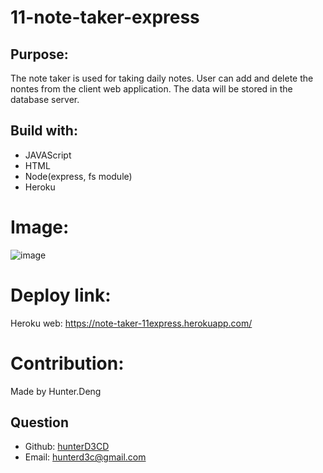 # 11-note-taker-express
## Purpose:

The note taker is used for taking daily notes. User can add and delete the nontes from the client web application.
The data will be stored in the database server. 

## Build with:

- JAVAScript
- HTML
- Node(express, fs module)
- Heroku

# Image:
![image](https://user-images.githubusercontent.com/82790906/126097947-621c97c7-feb6-48b6-ab36-307c49425c16.PNG)

# Deploy link:
Heroku web: https://note-taker-11express.herokuapp.com/

# Contribution:

Made by Hunter.Deng

## Question
  * Github: [hunterD3CD](https://github.com/hunterD3CD)
  * Email: hunterd3c@gmail.com 
